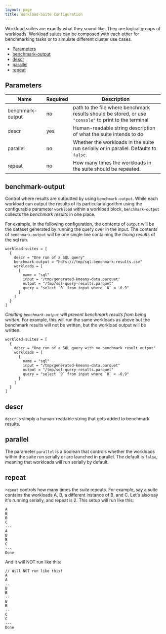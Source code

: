 ```yaml
---
layout: page
title: Workload-Suite Configuration
---
```


Workload suites are exactly what they sound like. They are logical groups of workloads.
Workload suites can be composed with each other for benchmarking tasks or to simulate different cluster use cases.

<!-- START doctoc generated TOC please keep comment here to allow auto update -->
<!-- DON'T EDIT THIS SECTION, INSTEAD RE-RUN doctoc TO UPDATE -->


- [Parameters](#parameters)
- [benchmark-output](#benchmark-output)
- [descr](#descr)
- [parallel](#parallel)
- [repeat](#repeat)

<!-- END doctoc generated TOC please keep comment here to allow auto update -->

## Parameters

| Name    | Required | Description |  
| ---------- | ----- | --- |    
| benchmark-output | no | path to the file where benchmark results should be stored, or use `"console"` to print to the terminal |
| descr | yes | Human-readable string description of what the suite intends to do |
| parallel  | no | Whether the workloads in the suite run serially or in parallel. Defaults to `false`. |  
| repeat  | no | How many times the workloads in the suite should be repeated. |  

## benchmark-output

Control where results are outputted by using `benchmark-output`. While each workload can output the results of its particular algorithm
using the configurable parameter `workload` within a workload block, `benchmark-output` collects the _benchmark results_ in one place.

For example, in the following configuration, the contents of `output` will be the dataset generated by running the query over in the input. 
The contents of `benchmark-output` will be one single line containing the _timing results_ of the sql run.
```hocon
workload-suites = [
  {
    descr = "One run of a SQL query"
    benchmark-output = "hdfs:///tmp/sql-benchmark-results.csv"
    workloads = [
      {
        name = "sql"
        input = "/tmp/generated-kmeans-data.parquet"
        output = "/tmp/sql-query-results.parquet"
        query = "select `0` from input where `0` < -0.9"
      }
    ]
  }
]
```
_Omitting `benchmark-output` will prevent benchmark results from being written._ For example, this will run the same workloads
as above but the benchmark results will not be written, but the workload output will be written.
```hocon
workload-suites = [
  {
    descr = "One run of a SQL query with no benchmark result output"
    workloads = [
      {
        name = "sql"
        input = "/tmp/generated-kmeans-data.parquet"
        output = "/tmp/sql-query-results.parquet"
        query = "select `0` from input where `0` < -0.9"
      }
    ]
  }
]
```

## descr

`descr` is simply a human-readable string that gets added to benchmark results.

## parallel

The parameter `parallel` is a boolean that controls whether the workloads within the suite run serially or are launched in parallel.
The default is `false`, meaning that workloads will run serially by default.

## repeat

`repeat` controls how many times the _suite_ repeats. 
For example, say a suite contains the workloads A, B, a different instance of B, and C.
Let's also say it's running serially, and repeat is 2.
This setup will run like this:
```text
A
B
B
C
---
A
B
B
C
---
Done
``` 
And it will NOT run like this:
```text 
// Will NOT run like this!
A
A
--
B
B
--
B
B
--
C
C
---
Done
```
